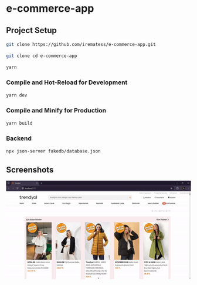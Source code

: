 # e-commerce-app

## Project Setup

```sh
git clone https://github.com/irematess/e-commerce-app.git
```

```sh
git clone cd e-commerce-app
```

```sh
yarn
```

### Compile and Hot-Reload for Development

```sh
yarn dev
```

### Compile and Minify for Production

```sh
yarn build
```



### Backend 

```sh
npx json-server fakedb/database.json
```

## Screenshots

![](screenshots/1.gif)

